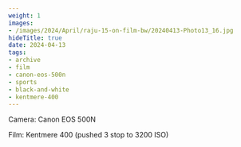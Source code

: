 ```yaml
---
weight: 1
images:
- /images/2024/April/raju-15-on-film-bw/20240413-Photo13_16.jpg
hideTitle: true
date: 2024-04-13
tags:
- archive
- film
- canon-eos-500n
- sports
- black-and-white
- kentmere-400
---
```


Camera: Canon EOS 500N

Film: Kentmere 400 (pushed 3 stop to 3200 ISO)